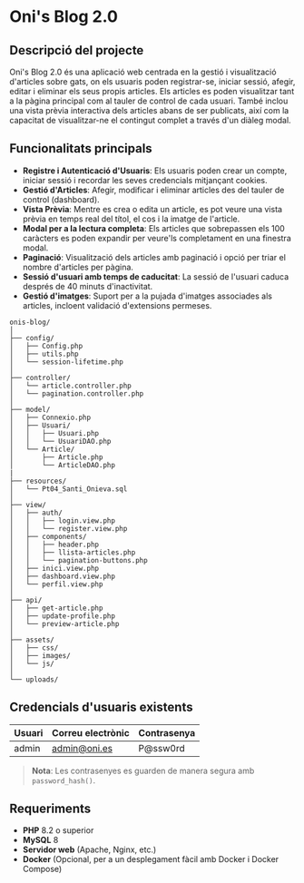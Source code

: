 # Oni's Blog 2.0

## Descripció del projecte

Oni's Blog 2.0 és una aplicació web centrada en la gestió i visualització d'articles sobre gats, on els usuaris poden registrar-se, iniciar sessió, afegir, editar i eliminar els seus propis articles. Els articles es poden visualitzar tant a la pàgina principal com al tauler de control de cada usuari. També inclou una vista prèvia interactiva dels articles abans de ser publicats, així com la capacitat de visualitzar-ne el contingut complet a través d'un diàleg modal.

## Funcionalitats principals

- **Registre i Autenticació d'Usuaris**: Els usuaris poden crear un compte, iniciar sessió i recordar les seves credencials mitjançant cookies.
- **Gestió d'Articles**: Afegir, modificar i eliminar articles des del tauler de control (dashboard).
- **Vista Prèvia**: Mentre es crea o edita un article, es pot veure una vista prèvia en temps real del títol, el cos i la imatge de l'article.
- **Modal per a la lectura completa**: Els articles que sobrepassen els 100 caràcters es poden expandir per veure'ls completament en una finestra modal.
- **Paginació**: Visualització dels articles amb paginació i opció per triar el nombre d'articles per pàgina.
- **Sessió d'usuari amb temps de caducitat**: La sessió de l'usuari caduca després de 40 minuts d'inactivitat.
- **Gestió d'imatges**: Suport per a la pujada d'imatges associades als articles, incloent validació d'extensions permeses.

```
onis-blog/
│
├── config/
│   ├── Config.php
│   ├── utils.php
│   └── session-lifetime.php
│
├── controller/
│   └── article.controller.php
│   └── pagination.controller.php
│
├── model/
│   ├── Connexio.php
│   ├── Usuari/
│   │   ├── Usuari.php
│   │   └── UsuariDAO.php
│   └── Article/
│       ├── Article.php
│       └── ArticleDAO.php
|
├── resources/
│   └── Pt04_Santi_Onieva.sql
│
├── view/
│   ├── auth/
│   │   ├── login.view.php
│   │   └── register.view.php
│   ├── components/
│   │   ├── header.php
│   │   ├── llista-articles.php
│   │   └── pagination-buttons.php
│   ├── inici.view.php
│   ├── dashboard.view.php
│   └── perfil.view.php
│
├── api/
│   ├── get-article.php
│   ├── update-profile.php
│   └── preview-article.php
│
├── assets/
│   ├── css/
│   ├── images/
│   └── js/
│
└── uploads/
```


## Credencials d'usuaris existents

| Usuari | Correu electrònic            | Contrasenya     |
|--------|------------------------------|-----------------|
| admin  | admin@oni.es               | P@ssw0rd        |

> **Nota**: Les contrasenyes es guarden de manera segura amb `password_hash()`.

## Requeriments

- **PHP** 8.2 o superior
- **MySQL** 8
- **Servidor web** (Apache, Nginx, etc.)
- **Docker** (Opcional, per a un desplegament fàcil amb Docker i Docker Compose)